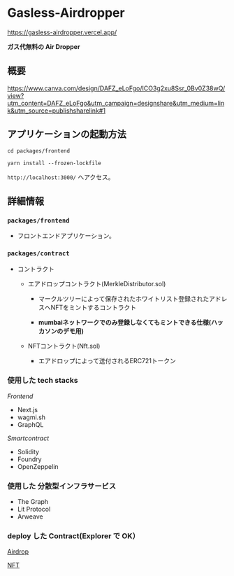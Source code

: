 # Gasless-Airdropper

https://gasless-airdropper.vercel.app/

**ガス代無料の Air Dropper**

## 概要

https://www.canva.com/design/DAFZ_eLoFgo/ICO3g2xu8Ssr_0Bv0Z38wQ/view?utm_content=DAFZ_eLoFgo&utm_campaign=designshare&utm_medium=link&utm_source=publishsharelink#1

## アプリケーションの起動方法

```
cd packages/frontend
```

```
yarn install --frozen-lockfile
```

`http://localhost:3000/` へアクセス。


## 詳細情報

### `packages/frontend`

- フロントエンドアプリケーション。

### `packages/contract`
- コントラクト

    - エアドロップコントラクト(MerkleDistributor.sol)
        - マークルツリーによって保存されたホワイトリスト登録されたアドレスへNFTをミントするコントラクト

        - **mumbaiネットワークでのみ登録しなくてもミントできる仕様(ハッカソンのデモ用)**

    - NFTコントラクト(Nft.sol)
        - エアドロップによって送付されるERC721トークン


### 使用した tech stacks

_Frontend_

- Next.js
- wagmi.sh
- GraphQL

_Smartcontract_

- Solidity
- Foundry
- OpenZeppelin

### 使用した 分散型インフラサービス

- The Graph
- Lit Protocol
- Arweave

### deploy した Contract(Explorer で OK）

[Airdrop](https://mumbai.polygonscan.com/address/0xb1b3d3930ec3a721db287d21c1ff0541c2fc5849)

[NFT](https://mumbai.polygonscan.com/address/0xae1294597e6fb5eea6ccef498ed736de9573d677)

